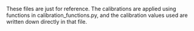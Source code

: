 These files are just for reference. The calibrations are applied using functions in calibration_functions.py, and the calibration values used are written down directly in that file.
